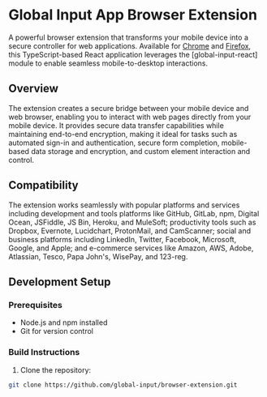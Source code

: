 # Global Input App Browser Extension

A powerful browser extension that transforms your mobile device into a secure controller for web applications. Available for [Chrome](https://chrome.google.com/webstore/detail/global-input-app/hcklienddlealndjnakkagefaelhnjkp?hl=en) and [Firefox](https://addons.mozilla.org/en-GB/firefox/addon/global-input-app/), this TypeScript-based React application leverages the [global-input-react] module to enable seamless mobile-to-desktop interactions.

## Overview

The extension creates a secure bridge between your mobile device and web browser, enabling you to interact with web pages directly from your mobile device. It provides secure data transfer capabilities while maintaining end-to-end encryption, making it ideal for tasks such as automated sign-in and authentication, secure form completion, mobile-based data storage and encryption, and custom element interaction and control.

## Compatibility

The extension works seamlessly with popular platforms and services including development and tools platforms like GitHub, GitLab, npm, Digital Ocean, JSFiddle, JS Bin, Heroku, and MuleSoft; productivity tools such as Dropbox, Evernote, Lucidchart, ProtonMail, and CamScanner; social and business platforms including LinkedIn, Twitter, Facebook, Microsoft, Google, and Apple; and e-commerce services like Amazon, AWS, Adobe, Atlassian, Tesco, Papa John's, WisePay, and 123-reg.

## Development Setup

### Prerequisites

- Node.js and npm installed
- Git for version control

### Build Instructions

1. Clone the repository:

```bash
git clone https://github.com/global-input/browser-extension.git
```

